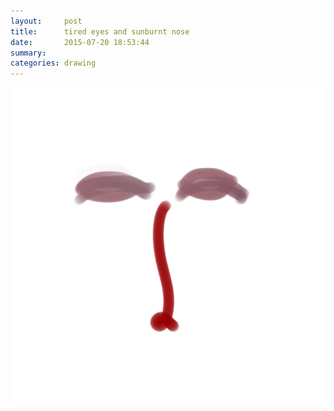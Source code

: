 ```yaml
---
layout:     post
title:      tired eyes and sunburnt nose
date:       2015-07-20 18:53:44
summary:    
categories: drawing
---
```

![tired eyes and sunburnt nose](/images/diary/tired-eyes-and-sunburnt-nose.png "Not feeling creative. FML.")